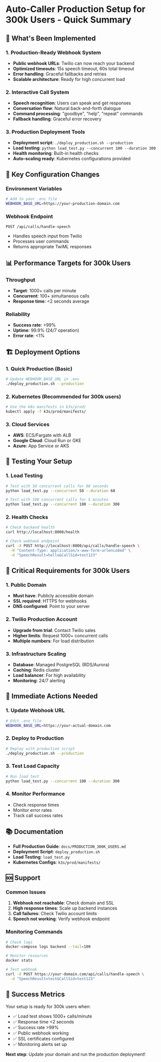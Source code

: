 # Auto-Caller Production Setup for 300k Users - Quick Summary

## 🚀 What's Been Implemented

### 1. Production-Ready Webhook System
- **Public webhook URLs**: Twilio can now reach your backend
- **Optimized timeouts**: 15s speech timeout, 60s total timeout
- **Error handling**: Graceful fallbacks and retries
- **Scalable architecture**: Ready for high concurrent load

### 2. Interactive Call System
- **Speech recognition**: Users can speak and get responses
- **Conversation flow**: Natural back-and-forth dialogue
- **Command processing**: "goodbye", "help", "repeat" commands
- **Fallback handling**: Graceful error recovery

### 3. Production Deployment Tools
- **Deployment script**: `./deploy_production.sh --production`
- **Load testing**: `python load_test.py --concurrent 100 --duration 300`
- **Health monitoring**: Built-in health checks
- **Auto-scaling ready**: Kubernetes configurations provided

## 🔧 Key Configuration Changes

### Environment Variables
```bash
# Add to your .env file
WEBHOOK_BASE_URL=https://your-production-domain.com
```

### Webhook Endpoint
```
POST /api/calls/handle-speech
```
- Handles speech input from Twilio
- Processes user commands
- Returns appropriate TwiML responses

## 📊 Performance Targets for 300k Users

### Throughput
- **Target**: 1000+ calls per minute
- **Concurrent**: 100+ simultaneous calls
- **Response time**: <2 seconds average

### Reliability
- **Success rate**: >99%
- **Uptime**: 99.9% (24/7 operation)
- **Error rate**: <1%

## 🏗️ Deployment Options

### 1. Quick Production (Basic)
```bash
# Update WEBHOOK_BASE_URL in .env
./deploy_production.sh --production
```

### 2. Kubernetes (Recommended for 300k users)
```bash
# Use the k8s manifests in k3s/prod/
kubectl apply -f k3s/prod/manifests/
```

### 3. Cloud Services
- **AWS**: ECS/Fargate with ALB
- **Google Cloud**: Cloud Run or GKE
- **Azure**: App Service or AKS

## 🧪 Testing Your Setup

### 1. Load Testing
```bash
# Test with 50 concurrent calls for 60 seconds
python load_test.py --concurrent 50 --duration 60

# Test with 100 concurrent calls for 5 minutes
python load_test.py --concurrent 100 --duration 300
```

### 2. Health Checks
```bash
# Check backend health
curl http://localhost:8000/health

# Check webhook endpoint
curl -X POST http://localhost:8000/api/calls/handle-speech \
  -H "Content-Type: application/x-www-form-urlencoded" \
  -d "SpeechResult=hello&CallSid=test123"
```

## 🔑 Critical Requirements for 300k Users

### 1. Public Domain
- **Must have**: Publicly accessible domain
- **SSL required**: HTTPS for webhooks
- **DNS configured**: Point to your server

### 2. Twilio Production Account
- **Upgrade from trial**: Contact Twilio sales
- **Higher limits**: Request 1000+ concurrent calls
- **Multiple numbers**: For load distribution

### 3. Infrastructure Scaling
- **Database**: Managed PostgreSQL (RDS/Aurora)
- **Caching**: Redis cluster
- **Load balancer**: For high availability
- **Monitoring**: 24/7 alerting

## 🚨 Immediate Actions Needed

### 1. Update Webhook URL
```bash
# Edit .env file
WEBHOOK_BASE_URL=https://your-actual-domain.com
```

### 2. Deploy to Production
```bash
# Deploy with production script
./deploy_production.sh --production
```

### 3. Test Load Capacity
```bash
# Run load test
python load_test.py --concurrent 100 --duration 300
```

### 4. Monitor Performance
- Check response times
- Monitor error rates
- Track call success rates

## 📚 Documentation

- **Full Production Guide**: `docs/PRODUCTION_300K_USERS.md`
- **Deployment Script**: `deploy_production.sh`
- **Load Testing**: `load_test.py`
- **Kubernetes Configs**: `k3s/prod/manifests/`

## 🆘 Support

### Common Issues
1. **Webhook not reachable**: Check domain and SSL
2. **High response times**: Scale up backend instances
3. **Call failures**: Check Twilio account limits
4. **Speech not working**: Verify webhook endpoint

### Monitoring Commands
```bash
# Check logs
docker-compose logs backend --tail=100

# Monitor resources
docker stats

# Test webhook
curl -X POST https://your-domain.com/api/calls/handle-speech \
  -d "SpeechResult=test&CallSid=test123"
```

## 🎯 Success Metrics

Your setup is ready for 300k users when:
- ✅ Load test shows 1000+ calls/minute
- ✅ Response time <2 seconds
- ✅ Success rate >99%
- ✅ Public webhook working
- ✅ SSL certificates configured
- ✅ Monitoring alerts set up

**Next step**: Update your domain and run the production deployment! 